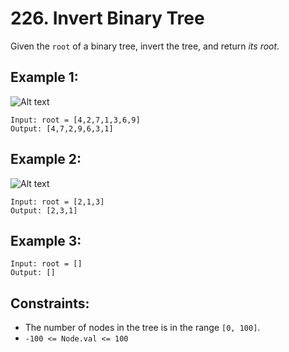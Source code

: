 # 226. Invert Binary Tree

Given the `root` of a binary tree, invert the tree, and return _its root_.

## Example 1:

![Alt text](https://assets.leetcode.com/uploads/2021/03/14/invert1-tree.jpg)

```
Input: root = [4,2,7,1,3,6,9]
Output: [4,7,2,9,6,3,1]
```

## Example 2:

![Alt text](https://assets.leetcode.com/uploads/2021/03/14/invert2-tree.jpg)

```
Input: root = [2,1,3]
Output: [2,3,1]
```

## Example 3:

```
Input: root = []
Output: []
```

## Constraints:

- The number of nodes in the tree is in the range `[0, 100]`.
- `-100 <= Node.val <= 100`
